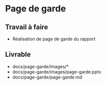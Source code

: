 # Page de garde

## Travail à faire

- Réalisation de page de garde du rapport
   
## Livrable

- docs/page-garde/images/*
- docs/page-garde/images/page-garde.pptx
- docs/page-garde/page-garde.md